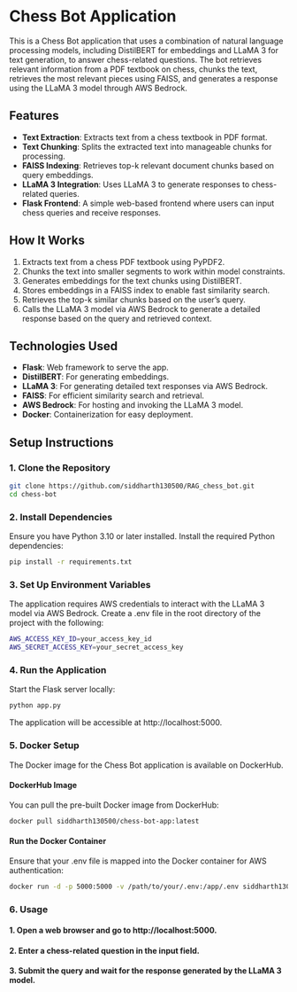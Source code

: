 # Chess Bot Application

This is a Chess Bot application that uses a combination of natural language processing models, including DistilBERT for embeddings and LLaMA 3 for text generation, to answer chess-related questions. The bot retrieves relevant information from a PDF textbook on chess, chunks the text, retrieves the most relevant pieces using FAISS, and generates a response using the LLaMA 3 model through AWS Bedrock.

## Features

- **Text Extraction**: Extracts text from a chess textbook in PDF format.
- **Text Chunking**: Splits the extracted text into manageable chunks for processing.
- **FAISS Indexing**: Retrieves top-k relevant document chunks based on query embeddings.
- **LLaMA 3 Integration**: Uses LLaMA 3 to generate responses to chess-related queries.
- **Flask Frontend**: A simple web-based frontend where users can input chess queries and receive responses.

## How It Works

1. Extracts text from a chess PDF textbook using PyPDF2.
2. Chunks the text into smaller segments to work within model constraints.
3. Generates embeddings for the text chunks using DistilBERT.
4. Stores embeddings in a FAISS index to enable fast similarity search.
5. Retrieves the top-k similar chunks based on the user’s query.
6. Calls the LLaMA 3 model via AWS Bedrock to generate a detailed response based on the query and retrieved context.

## Technologies Used

- **Flask**: Web framework to serve the app.
- **DistilBERT**: For generating embeddings.
- **LLaMA 3**: For generating detailed text responses via AWS Bedrock.
- **FAISS**: For efficient similarity search and retrieval.
- **AWS Bedrock**: For hosting and invoking the LLaMA 3 model.
- **Docker**: Containerization for easy deployment.

## Setup Instructions

### 1. Clone the Repository

```bash
git clone https://github.com/siddharth130500/RAG_chess_bot.git
cd chess-bot
```

### 2. Install Dependencies

Ensure you have Python 3.10 or later installed. Install the required Python dependencies:
```bash
pip install -r requirements.txt
```

### 3. Set Up Environment Variables

The application requires AWS credentials to interact with the LLaMA 3 model via AWS Bedrock. Create a .env file in the root directory of the project with the following:
```bash
AWS_ACCESS_KEY_ID=your_access_key_id
AWS_SECRET_ACCESS_KEY=your_secret_access_key
```

### 4. Run the Application

Start the Flask server locally:
```bash
python app.py
```
The application will be accessible at http://localhost:5000.

### 5. Docker Setup

The Docker image for the Chess Bot application is available on DockerHub.
#### DockerHub Image
You can pull the pre-built Docker image from DockerHub:
```bash
docker pull siddharth130500/chess-bot-app:latest
```

#### Run the Docker Container
Ensure that your .env file is mapped into the Docker container for AWS authentication:
```bash
docker run -d -p 5000:5000 -v /path/to/your/.env:/app/.env siddharth130500/chess-bot-app
```

### 6. Usage

#### 1. Open a web browser and go to http://localhost:5000.
#### 2. Enter a chess-related question in the input field.
#### 3. Submit the query and wait for the response generated by the LLaMA 3 model.



